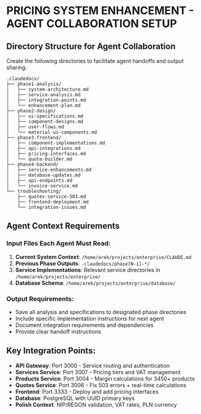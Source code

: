 # PRICING SYSTEM ENHANCEMENT - AGENT COLLABORATION SETUP

## Directory Structure for Agent Collaboration

Create the following directories to facilitate agent handoffs and output sharing:

```
.claudedocs/
├── phase1-analysis/
│   ├── system-architecture.md
│   ├── service-analysis.md
│   ├── integration-points.md
│   └── enhancement-plan.md
├── phase2-design/
│   ├── ui-specifications.md
│   ├── component-designs.md
│   ├── user-flows.md
│   └── material-ui-components.md
├── phase3-frontend/
│   ├── component-implementations.md
│   ├── api-integrations.md
│   ├── pricing-interfaces.md
│   └── quote-builder.md
├── phase4-backend/
│   ├── service-enhancements.md
│   ├── database-updates.md
│   ├── api-endpoints.md
│   └── invoice-service.md
└── troubleshooting/
    ├── quotes-service-503.md
    ├── frontend-deployment.md
    └── integration-issues.md
```

## Agent Context Requirements

### Input Files Each Agent Must Read:
1. **Current System Context**: `/home/arek/projects/enterprise/CLAUDE.md`
2. **Previous Phase Outputs**: `.claudedocs/phase[N-1]-*/` 
3. **Service Implementations**: Relevant service directories in `/home/arek/projects/enterprise/`
4. **Database Schema**: `/home/arek/projects/enterprise/database/`

### Output Requirements:
- Save all analysis and specifications to designated phase directories
- Include specific implementation instructions for next agent
- Document integration requirements and dependencies
- Provide clear handoff instructions

## Key Integration Points:
- **API Gateway**: Port 3000 - Service routing and authentication
- **Services Service**: Port 3007 - Pricing tiers and VAT management
- **Products Service**: Port 3004 - Margin calculations for 3450+ products
- **Quotes Service**: Port 3006 - Fix 503 errors + real-time calculations
- **Frontend**: Port 3333 - Deploy and add pricing interfaces
- **Database**: PostgreSQL with UUID primary keys
- **Polish Context**: NIP/REGON validation, VAT rates, PLN currency
